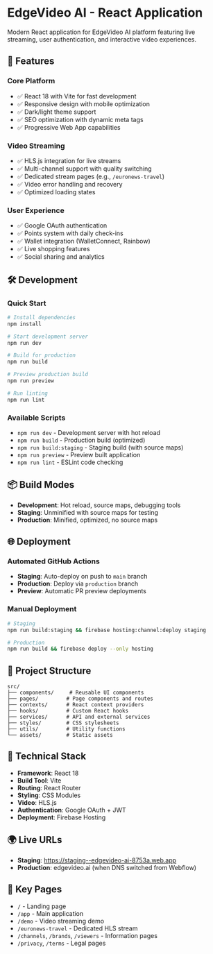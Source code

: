 # EdgeVideo AI - React Application

Modern React application for EdgeVideo AI platform featuring live streaming, user authentication, and interactive video experiences.

## 🚀 **Features**

### **Core Platform**

- ✅ React 18 with Vite for fast development
- ✅ Responsive design with mobile optimization
- ✅ Dark/light theme support
- ✅ SEO optimization with dynamic meta tags
- ✅ Progressive Web App capabilities

### **Video Streaming**

- ✅ HLS.js integration for live streams
- ✅ Multi-channel support with quality switching
- ✅ Dedicated stream pages (e.g., `/euronews-travel`)
- ✅ Video error handling and recovery
- ✅ Optimized loading states

### **User Experience**

- ✅ Google OAuth authentication
- ✅ Points system with daily check-ins
- ✅ Wallet integration (WalletConnect, Rainbow)
- ✅ Live shopping features
- ✅ Social sharing and analytics

## 🛠 **Development**

### **Quick Start**

```bash
# Install dependencies
npm install

# Start development server
npm run dev

# Build for production
npm run build

# Preview production build
npm run preview

# Run linting
npm run lint
```

### **Available Scripts**

- `npm run dev` - Development server with hot reload
- `npm run build` - Production build (optimized)
- `npm run build:staging` - Staging build (with source maps)
- `npm run preview` - Preview built application
- `npm run lint` - ESLint code checking

## 📦 **Build Modes**

- **Development**: Hot reload, source maps, debugging tools
- **Staging**: Unminified with source maps for testing
- **Production**: Minified, optimized, no source maps

## 🌐 **Deployment**

### **Automated GitHub Actions**

- **Staging**: Auto-deploy on push to `main` branch
- **Production**: Deploy via `production` branch
- **Preview**: Automatic PR preview deployments

### **Manual Deployment**

```bash
# Staging
npm run build:staging && firebase hosting:channel:deploy staging

# Production
npm run build && firebase deploy --only hosting
```

## 📁 **Project Structure**

```
src/
├── components/     # Reusable UI components
├── pages/         # Page components and routes
├── contexts/      # React context providers
├── hooks/         # Custom React hooks
├── services/      # API and external services
├── styles/        # CSS stylesheets
├── utils/         # Utility functions
└── assets/        # Static assets
```

## 🔧 **Technical Stack**

- **Framework**: React 18
- **Build Tool**: Vite
- **Routing**: React Router
- **Styling**: CSS Modules
- **Video**: HLS.js
- **Authentication**: Google OAuth + JWT
- **Deployment**: Firebase Hosting

## 🌍 **Live URLs**

- **Staging**: https://staging--edgevideo-ai-8753a.web.app
- **Production**: edgevideo.ai (when DNS switched from Webflow)

## 📝 **Key Pages**

- `/` - Landing page
- `/app` - Main application
- `/demo` - Video streaming demo
- `/euronews-travel` - Dedicated HLS stream
- `/channels`, `/brands`, `/viewers` - Information pages
- `/privacy`, `/terms` - Legal pages
